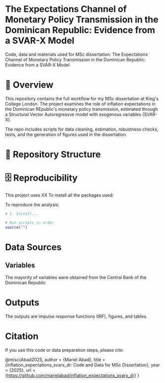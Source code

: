 # The Expectations Channel of Monetary Policy Transmission in the Dominican Republic: Evidence from a SVAR-X Model
Code, data and materials used for MSc dissertation: The Expectations Channel of Monetary Policy Transmission in the Dominican Republic: Evidence from a SVAR-X Model

# 📖 Overview
This repository contains the full workflow for my MSc dissertation at King's College London. The project examines the role of inflation expectations in the Dominican REpublic's monetary policy transmission, estimated through a Structural Vector Autoregressve model with exogenous variables (SVAR-X).

The repo includes scripts for data cleaning, estimation, robustness checks, tests, and the generation of figures used in the dissertation.

# 🧩 Repository Structure


# 🗄️ Reproducibility
This project uses XX
To install all the packages used: 

To reproduce the analysis: 
```r
# 1. Install...

# Run scripts in order
source("")


```

# Data Sources
## Variables
The mayority of variables were obtained from the Central Bank of the Dominican Republic 

# Outputs
The outputs are impulse response functions (IRF), figures, and tables.

# Citation
If you use this code or data preparation steps, please cite: 

@misc{Abad2025,
  author       = {Mariel Abad},
  title        = {inflation_expectations_svarx_dr: Code and Data for MSc Dissertation},
  year         = {2025},
  url          = {https://github.com/marielabad/inflation_expectations_svarx_dr}
}
